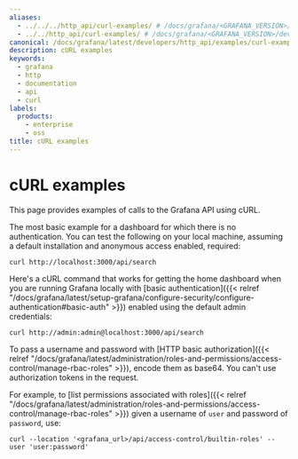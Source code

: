 ```yaml
---
aliases:
  - ../../../http_api/curl-examples/ # /docs/grafana/<GRAFANA_VERSION>/http_api/curl-examples/
  - ../../http_api/curl-examples/ # /docs/grafana/<GRAFANA_VERSION>/developers/http_api/curl-examples/
canonical: /docs/grafana/latest/developers/http_api/examples/curl-examples/
description: cURL examples
keywords:
  - grafana
  - http
  - documentation
  - api
  - curl
labels:
  products:
    - enterprise
    - oss
title: cURL examples
---
```


# cURL examples

This page provides examples of calls to the Grafana API using cURL.

The most basic example for a dashboard for which there is no authentication. You can test the following on your local machine, assuming a default installation and anonymous access enabled, required:

```
curl http://localhost:3000/api/search
```

Here's a cURL command that works for getting the home dashboard when you are running Grafana locally with [basic authentication]({{< relref "/docs/grafana/latest/setup-grafana/configure-security/configure-authentication#basic-auth" >}}) enabled using the default admin credentials:

```
curl http://admin:admin@localhost:3000/api/search
```

To pass a username and password with [HTTP basic authorization]({{< relref "/docs/grafana/latest/administration/roles-and-permissions/access-control/manage-rbac-roles" >}}), encode them as base64.
You can't use authorization tokens in the request.

For example, to [list permissions associated with roles]({{< relref "/docs/grafana/latest/administration/roles-and-permissions/access-control/manage-rbac-roles" >}}) given a username of `user` and password of `password`, use:

```
curl --location '<grafana_url>/api/access-control/builtin-roles' --user 'user:password'
```
